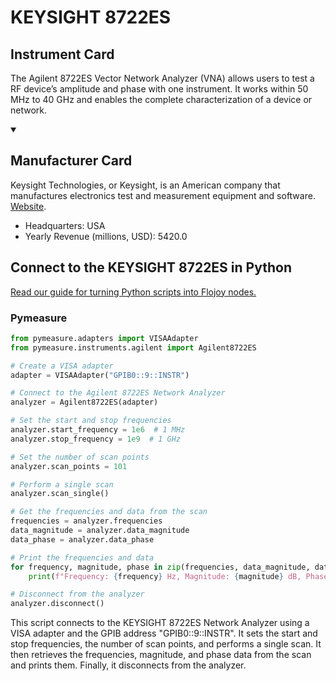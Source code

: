 
# KEYSIGHT 8722ES 

## Instrument Card

The Agilent 8722ES Vector Network Analyzer (VNA) allows users to test a RF device’s amplitude and phase with one instrument. It works within 50 MHz to 40 GHz and enables the complete characterization of a device or network.

<details open>
<summary><h2>Manufacturer Card</h2></summary>
Keysight Technologies, or Keysight, is an American company that manufactures electronics test and measurement equipment and software. <a href=https://www.keysight.com/us/en/home.html>Website</a>.

<ul>
  <li>Headquarters: USA</li>
  <li>Yearly Revenue (millions, USD): 5420.0</li>
</ul>
</details>

## Connect to the KEYSIGHT 8722ES  in Python

[Read our guide for turning Python scripts into Flojoy nodes.](https://docs.flojoy.ai/custom-nodes/creating-custom-node/)


### Pymeasure


```python
from pymeasure.adapters import VISAAdapter
from pymeasure.instruments.agilent import Agilent8722ES

# Create a VISA adapter
adapter = VISAAdapter("GPIB0::9::INSTR")

# Connect to the Agilent 8722ES Network Analyzer
analyzer = Agilent8722ES(adapter)

# Set the start and stop frequencies
analyzer.start_frequency = 1e6  # 1 MHz
analyzer.stop_frequency = 1e9  # 1 GHz

# Set the number of scan points
analyzer.scan_points = 101

# Perform a single scan
analyzer.scan_single()

# Get the frequencies and data from the scan
frequencies = analyzer.frequencies
data_magnitude = analyzer.data_magnitude
data_phase = analyzer.data_phase

# Print the frequencies and data
for frequency, magnitude, phase in zip(frequencies, data_magnitude, data_phase):
    print(f"Frequency: {frequency} Hz, Magnitude: {magnitude} dB, Phase: {phase} degrees")

# Disconnect from the analyzer
analyzer.disconnect()
```

This script connects to the KEYSIGHT 8722ES Network Analyzer using a VISA adapter and the GPIB address "GPIB0::9::INSTR". It sets the start and stop frequencies, the number of scan points, and performs a single scan. It then retrieves the frequencies, magnitude, and phase data from the scan and prints them. Finally, it disconnects from the analyzer.

